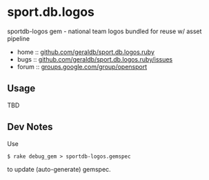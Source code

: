 # sport.db.logos

sportdb-logos gem - national team logos bundled for reuse w/ asset pipeline


* home  :: [github.com/geraldb/sport.db.logos.ruby](https://github.com/geraldb/sport.db.logos.ruby)
* bugs  :: [github.com/geraldb/sport.db.logos.ruby/issues](https://github.com/geraldb/sport.db.logos.ruby/issues)
* forum :: [groups.google.com/group/opensport](https://groups.google.com/group/opensport)

## Usage

TBD




## Dev Notes

Use 

    $ rake debug_gem > sportdb-logos.gemspec

to update (auto-generate) gemspec.


